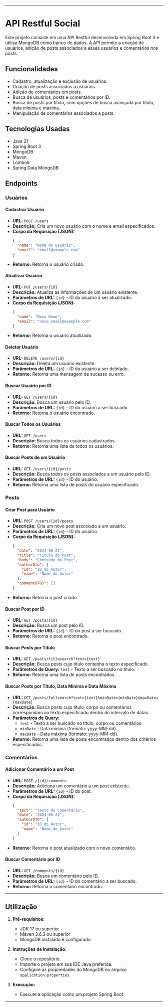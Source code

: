 
---

# API Restful Social 

Este projeto consiste em uma API Restful desenvolvida em Spring Boot 3 
e utiliza MongoDB como banco de dados. A API permite a criação de usuários, 
adição de posts associados a esses usuários e comentários nos posts.

## Funcionalidades

- Cadastro, atualização e exclusão de usuários.
- Criação de posts associados a usuários.
- Adição de comentários em posts.
- Busca de usuários, posts e comentários por ID.
- Busca de posts por título, com opções de busca avançada por título, data mínima e máxima.
- Manipulação de comentários associados a posts.

## Tecnologias Usadas

- Java 21
- Spring Boot 3
- MongoDB
- Maven
- Lombok
- Spring Data MongoDB

## Endpoints

### Usuários

#### Cadastrar Usuário
- **URL:** `POST /users`
- **Descrição:** Cria um novo usuário com o nome e email especificados.
- **Corpo da Requisição (JSON):**
  ```json
  {
    "name": "Nome do Usuário",
    "email": "email@example.com"
  }
  ```
- **Retorno:** Retorna o usuário criado.

#### Atualizar Usuário
- **URL:** `PUT /users/{id}`
- **Descrição:** Atualiza as informações de um usuário existente.
- **Parâmetros de URL:** `{id}` - ID do usuário a ser atualizado.
- **Corpo da Requisição (JSON):**
  ```json
  {
    "name": "Novo Nome",
    "email": "novo_email@example.com"
  }
  ```
- **Retorno:** Retorna o usuário atualizado.

#### Deletar Usuário
- **URL:** `DELETE /users/{id}`
- **Descrição:** Deleta um usuário existente.
- **Parâmetros de URL:** `{id}` - ID do usuário a ser deletado.
- **Retorno:** Retorna uma mensagem de sucesso ou erro.

#### Buscar Usuário por ID
- **URL:** `GET /users/{id}`
- **Descrição:** Busca um usuário pelo ID.
- **Parâmetros de URL:** `{id}` - ID do usuário a ser buscado.
- **Retorno:** Retorna o usuário encontrado.

#### Buscar Todos os Usuários
- **URL:** `GET /users`
- **Descrição:** Busca todos os usuários cadastrados.
- **Retorno:** Retorna uma lista de todos os usuários.

#### Buscar Posts de um Usuário
- **URL:** `GET /users/{id}/posts`
- **Descrição:** Busca todos os posts associados a um usuário pelo ID.
- **Parâmetros de URL:** `{id}` - ID do usuário.
- **Retorno:** Retorna uma lista de posts do usuário especificado.

### Posts

#### Criar Post para Usuário
- **URL:** `POST /users/{id}/posts`
- **Descrição:** Cria um novo post associado a um usuário.
- **Parâmetros de URL:** `{id}` - ID do usuário.
- **Corpo da Requisição (JSON):**
  ```json
  {
    "date": "2024-06-22",
    "title": "Título do Post",
    "body": "Conteúdo do Post",
    "authorDto": {
      "id": "ID_do_Autor",
      "name": "Nome_do_Autor"
    },
    "commentDTOS": []
  }
  ```
- **Retorno:** Retorna o post criado.

#### Buscar Post por ID
- **URL:** `GET /posts/{id}`
- **Descrição:** Busca um post pelo ID.
- **Parâmetros de URL:** `{id}` - ID do post a ser buscado.
- **Retorno:** Retorna o post encontrado.

#### Buscar Posts por Título
- **URL:** `GET /posts/titlesearch?text={text}`
- **Descrição:** Busca posts cujo título contenha o texto especificado.
- **Parâmetros de Query:** `text` - Texto a ser buscado no título.
- **Retorno:** Retorna uma lista de posts encontrados.

#### Buscar Posts por Título, Data Mínima e Data Máxima
- **URL:** `GET /posts/fullsearch?text={text}&minDate={minDate}&maxDate={maxDate}`
- **Descrição:** Busca posts cujo título, corpo ou comentários correspondam ao texto especificado dentro do intervalo de datas.
- **Parâmetros de Query:**
  - `text` - Texto a ser buscado no título, corpo ou comentários.
  - `minDate` - Data mínima (formato: yyyy-MM-dd).
  - `maxDate` - Data máxima (formato: yyyy-MM-dd).
- **Retorno:** Retorna uma lista de posts encontrados dentro dos critérios especificados.

### Comentários

#### Adicionar Comentário a um Post
- **URL:** `POST /{id}/comments`
- **Descrição:** Adiciona um comentário a um post existente.
- **Parâmetros de URL:** `{id}` - ID do post.
- **Corpo da Requisição (JSON):**
  ```json
  {
    "text": "Texto do Comentário",
    "date": "2024-06-22",
    "authorDTO": {
      "id": "ID_do_Autor",
      "name": "Nome_do_Autor"
    }
  }
  ```
- **Retorno:** Retorna o post atualizado com o novo comentário.

#### Buscar Comentário por ID
- **URL:** `GET /comments/{id}`
- **Descrição:** Busca um comentário pelo ID.
- **Parâmetros de URL:** `{id}` - ID do comentário a ser buscado.
- **Retorno:** Retorna o comentário encontrado.

---

## Utilização

1. **Pré-requisitos:**
   - JDK 17 ou superior
   - Maven 3.6.3 ou superior
   - MongoDB instalado e configurado

2. **Instruções de Instalação:**
   - Clone o repositório.
   - Importe o projeto em sua IDE Java preferida.
   - Configure as propriedades do MongoDB no arquivo `application.properties`.

3. **Execução:**
   - Execute a aplicação como um projeto Spring Boot.

---


